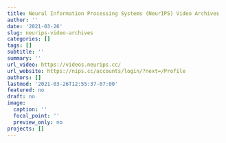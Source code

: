 ```yaml
---
title: Neural Information Processing Systems (NeurIPS) Video Archives
author: ''
date: '2021-03-26'
slug: neurips-video-archives
categories: []
tags: []
subtitle: ''
summary: ''
url_video: https://videos.neurips.cc/
url_website: https://nips.cc/accounts/login/?next=/Profile
authors: []
lastmod: '2021-03-26T12:55:37-07:00'
featured: no
draft: no
image:
  caption: ''
  focal_point: ''
  preview_only: no
projects: []
---
```

